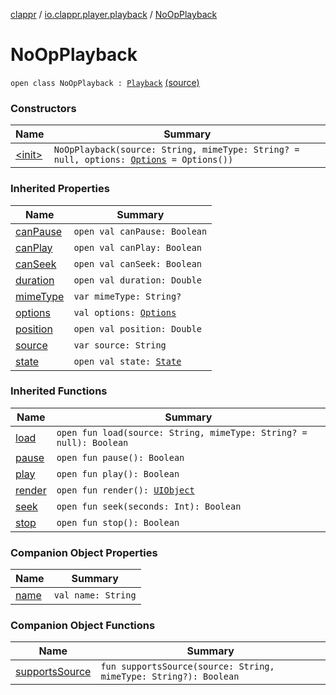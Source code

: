 [clappr](../../index.md) / [io.clappr.player.playback](../index.md) / [NoOpPlayback](.)

# NoOpPlayback

`open class NoOpPlayback : `[`Playback`](../../io.clappr.player.components/-playback/index.md) [(source)](https://github.com/clappr/clappr-android/tree/dev/clappr/src/main/kotlin/io/clappr/player/playback/NoOpPlayback.kt#L7)

### Constructors

| Name | Summary |
|---|---|
| [&lt;init&gt;](-init-.md) | `NoOpPlayback(source: String, mimeType: String? = null, options: `[`Options`](../../io.clappr.player.base/-options/index.md)` = Options())` |

### Inherited Properties

| Name | Summary |
|---|---|
| [canPause](../../io.clappr.player.components/-playback/can-pause.md) | `open val canPause: Boolean` |
| [canPlay](../../io.clappr.player.components/-playback/can-play.md) | `open val canPlay: Boolean` |
| [canSeek](../../io.clappr.player.components/-playback/can-seek.md) | `open val canSeek: Boolean` |
| [duration](../../io.clappr.player.components/-playback/duration.md) | `open val duration: Double` |
| [mimeType](../../io.clappr.player.components/-playback/mime-type.md) | `var mimeType: String?` |
| [options](../../io.clappr.player.components/-playback/options.md) | `val options: `[`Options`](../../io.clappr.player.base/-options/index.md) |
| [position](../../io.clappr.player.components/-playback/position.md) | `open val position: Double` |
| [source](../../io.clappr.player.components/-playback/source.md) | `var source: String` |
| [state](../../io.clappr.player.components/-playback/state.md) | `open val state: `[`State`](../../io.clappr.player.components/-playback/-state/index.md) |

### Inherited Functions

| Name | Summary |
|---|---|
| [load](../../io.clappr.player.components/-playback/load.md) | `open fun load(source: String, mimeType: String? = null): Boolean` |
| [pause](../../io.clappr.player.components/-playback/pause.md) | `open fun pause(): Boolean` |
| [play](../../io.clappr.player.components/-playback/play.md) | `open fun play(): Boolean` |
| [render](../../io.clappr.player.components/-playback/render.md) | `open fun render(): `[`UIObject`](../../io.clappr.player.base/-u-i-object/index.md) |
| [seek](../../io.clappr.player.components/-playback/seek.md) | `open fun seek(seconds: Int): Boolean` |
| [stop](../../io.clappr.player.components/-playback/stop.md) | `open fun stop(): Boolean` |

### Companion Object Properties

| Name | Summary |
|---|---|
| [name](name.md) | `val name: String` |

### Companion Object Functions

| Name | Summary |
|---|---|
| [supportsSource](supports-source.md) | `fun supportsSource(source: String, mimeType: String?): Boolean` |
